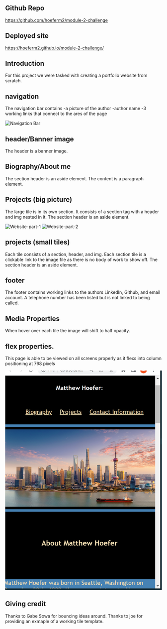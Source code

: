 ## Github Repo

https://github.com/hoeferm2/module-2-challenge

## Deployed site

https://hoeferm2.github.io/module-2-challenge/



## Introduction

For this project we were tasked with creating a portfolio website from scratch.

## navigation

The navigation bar contains
    -a picture of the author
    -author name
    -3 working links that connect to the ares of the page

![Navigation Bar](.\module-2-challenge\assets\screenshots\nav.png)
## header/Banner image

The header is a banner image.

## Biography/About me
The section header is an aside element. The content is a paragraph element. 

## Projects (big picture)

The large tile is in its own section. It consists of a section tag with a header and img nested in it. 
The section header is an aside element.

![Website-part-1](module-2-challenge/assets/screenshots/sections.PNG)
![Website-part-2](./module-2-challenge/assets/screenshots/tiles-footer.PNG)

## projects (small tiles)

Each tile consists of a section, header, and img. Each section tile is a clickable link to the image file as there is no body of work to show off. 
The section header is an aside element.

## footer
The footer contains working links to the authors LinkedIn, Github, and email account. A telephone number has been listed but is not linked to being called.

## Media Properties

When hover over each tile the image will shift to half opacity.

## flex properties.

This page is able to be viewed on all screens properly as it flexs into column positioning at 768 pixels

![Flexed-page](.\assets\screenshots\flex.PNG)

## Giving credit

Thanks to Gabe Sowa for bouncing ideas around. 
Thanks to joe for providing an exmaple of a working tile template. 